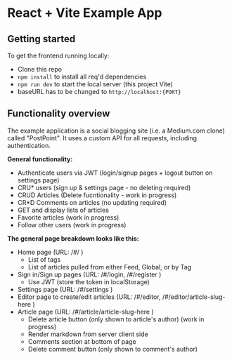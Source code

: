 # React + Vite Example App

## Getting started

To get the frontend running locally:

- Clone this repo
- `npm install` to install all req'd dependencies
- `npm run dev` to start the local server (this project Vite)
- baseURL has to be changed to `http://localhost:{PORT}`


## Functionality overview

The example application is a social blogging site (i.e. a Medium.com clone) called "PostPoint". It uses a custom API for all requests, including authentication.

**General functionality:**

- Authenticate users via JWT (login/signup pages + logout button on settings page)
- CRU* users (sign up & settings page - no deleting required)
- CRUD Articles (Delete fucntionality - work in progress)
- CR*D Comments on articles (no updating required)
- GET and display lists of articles
- Favorite articles (work in progress)
- Follow other users (work in progress)

**The general page breakdown looks like this:**

- Home page (URL: /#/ )
    - List of tags
    - List of articles pulled from either Feed, Global, or by Tag
- Sign in/Sign up pages (URL: /#/login, /#/register )
    - Use JWT (store the token in localStorage)
- Settings page (URL: /#/settings )
- Editor page to create/edit articles (URL: /#/editor, /#/editor/article-slug-here )
- Article page (URL: /#/article/article-slug-here )
    - Delete article button (only shown to article's author) (work in progress)
    - Render markdown from server client side
    - Comments section at bottom of page
    - Delete comment button (only shown to comment's author)

